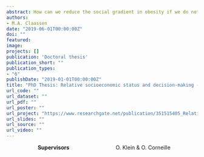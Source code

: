 ```yaml
---
abstract: How can we reduce the social gradient in obesity if we do not know what causes it in the first place? This PhD thesis explores underlying explanations of the association between socioeconomic status and eating behaviors. Taking a social psychological approach, this thesis presents the results from a series of empirical studies that test how relative socioeconomic status affects decision-making. In particular, it examines how perceptions of one’s relative status affects impulsivity, and how someone else’s relative status influences beliefs about that person’s impulsivity. Together, these findings reveal both the existence and accuracy of impulsivity stereotypes. The findings suggest that (adherence to) these stereotypical behaviors are malleable and can be used in health interventions aimed at reducing health gradients.
authors:
- M.A. Claassen
date: "2019-06-01T00:00:00Z"
doi: ""
featured:
image:
projects: []
publication: 'Doctoral thesis'
publication_short: ""
publication_types:
- "6"
publishDate: "2019-01-01T00:00:00Z"
title: "PhD Thesis: Relative socioeconomic status and decision-making - An application to eating behaviors"
url_code: ""
url_dataset: ""
url_pdf: ""
url_poster: ""
url_project: "https://www.researchgate.net/publication/351515405_Relative_socioeconomic_status_and_decision-making_-_An_application_to_eating_behaviors?utm_source=twitter&rgutm_meta1=eHNsLXRjZHUwWVpDWm83Y1RRSnUrOFpIYmxFVUFJOUpkSmY1OHU0VjJjMVFJRHpnWDlTaWRsZEd6ZEJnZFErRWdrQ2V4akhHQ3g2Z3NxY2xUY3p4eHc2U3hWYz0%3D "
url_slides: ""
url_source: ""
url_video: ""
---
```


&nbsp;&nbsp;&nbsp;&nbsp;&nbsp;&nbsp;&nbsp;&nbsp;&nbsp;&nbsp;&nbsp;&nbsp;&nbsp;&nbsp;&nbsp;&nbsp;&nbsp;&nbsp;&nbsp;&nbsp;&nbsp;**Supervisors** &nbsp;&nbsp;&nbsp;&nbsp;&nbsp;&nbsp;&nbsp;&nbsp;&nbsp;&nbsp;&nbsp;&nbsp;&nbsp;&nbsp;&nbsp;&nbsp;&nbsp;&nbsp;&nbsp;&nbsp;&nbsp;&nbsp;&nbsp;&nbsp;&nbsp;&nbsp;&nbsp;&nbsp;&nbsp;&nbsp;O. Klein & O. Corneille 